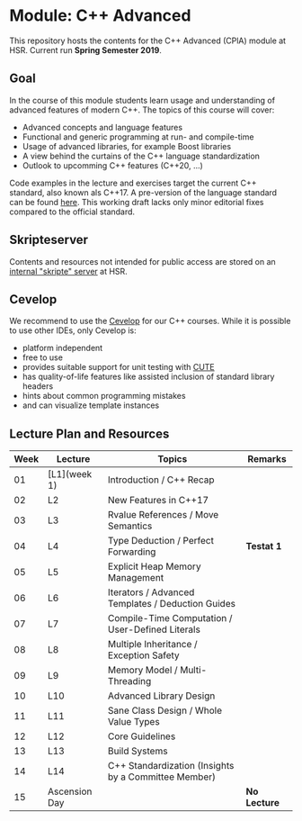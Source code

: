 # Module: C++ Advanced

This repository hosts the contents for the C++ Advanced (CPlA) module at HSR. Current run **Spring Semester 2019**.

## Goal
In the course of this module students learn usage and understanding of advanced features of modern C++. The topics of this course will cover:
* Advanced concepts and language features
* Functional and generic programming at run- and compile-time
* Usage of advanced libraries, for example Boost libraries
* A view behind the curtains of the C++ language standardization
* Outlook to upcomming C++ features (C++20, ...) 

Code examples in the lecture and exercises target the current C++ standard, also known als C++17. A pre-version of the language standard can be found [here](http://www.open-std.org/jtc1/sc22/wg21/docs/papers/2017/n4659.pdf). This working draft lacks only minor editorial fixes compared to the official standard.


## Skripteserver
Contents and resources not intended for public access are stored on an [internal "skripte" server](https://skripte.hsr.ch/Informatik/Fachbereich/C++_Advanced/CplA/) at HSR. 


## Cevelop
We recommend to use the [Cevelop](https://www.cevelop.com) for our C++ courses. While it is possible to use other IDEs, only Cevelop is:
* platform independent
* free to use
* provides suitable support for unit testing with [CUTE](https://www.cute-test.com)
* has quality-of-life features like assisted inclusion of standard library headers
* hints about common programming mistakes
* and can visualize template instances


## Lecture Plan and Resources
| Week | Lecture      | Topics | Remarks |
| ---- | ------------ | ------ | ------- |
|01    |[L1](week 1)  |Introduction / C++ Recap||
|02    |L2|New Features in C++17||
|03    |L3|Rvalue References / Move Semantics||
|04    |L4|Type Deduction / Perfect Forwarding|**Testat 1**|
|05    |L5|Explicit Heap Memory Management||
|06    |L6|Iterators / Advanced Templates / Deduction Guides ||
|07    |L7|Compile-Time Computation / User-Defined Literals||
|08    |L8|Multiple Inheritance / Exception Safety||
|09    |L9|Memory Model / Multi-Threading||
|10    |L10|Advanced Library Design||
|11    |L11|Sane Class Design / Whole Value Types||
|12    |L12|Core Guidelines||
|13    |L13|Build Systems||
|14    |L14|C++ Standardization (Insights by a Committee Member)||
|15    |Ascension Day||**No Lecture**|
